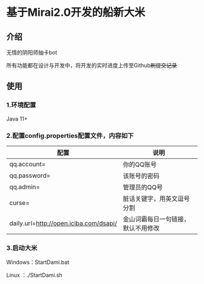 # 基于Mirai2.0开发的船新大米

## 介绍

无情的阴阳师抽卡bot

所有功能都在设计与开发中，将开发的实时进度上传至Github~~刷提交记录~~

## 使用

### 1.环境配置

Java 11+

### 2.配置config.properties配置文件，内容如下

| 配置 | 说明 |
| ---- | ----|
| qq.account= | 你的QQ账号 |
| qq.password= | 该账号的密码 |
| qq.admin= | 管理员的QQ号 |
| curse= | 脏话关键字，用英文逗号分割 |
| daily.url=http://open.iciba.com/dsapi/ | 金山词霸每日一句链接，默认不用修改

### 3.启动大米

Windows：StartDami.bat

Linux ：./StartDami.sh
